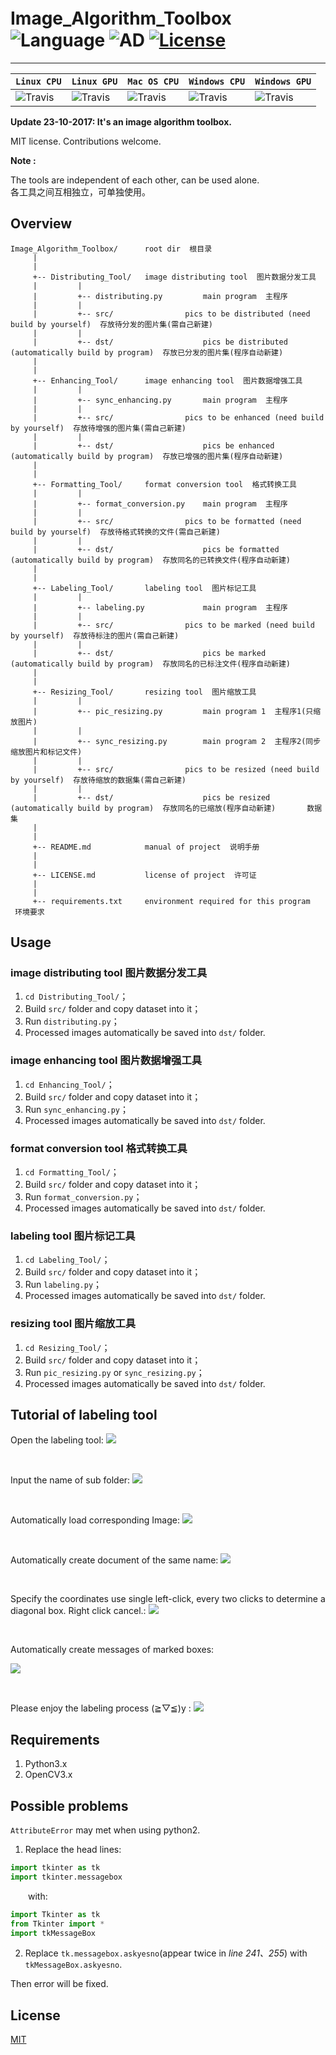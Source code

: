 # Image_Algorithm_Toolbox　 ![Language](https://img.shields.io/badge/language-Python3-orange.svg) ![AD](https://img.shields.io/badge/东半球最好的-图像算法工具箱-ff69b4.svg) [![License](https://img.shields.io/badge/license-MIT-blue.svg)](./LICENSE.md) 


-----------------


| **`Linux CPU`** | **`Linux GPU`** | **`Mac OS CPU`** | **`Windows CPU`** | **`Windows GPU`** | 
|-----------------|---------------------|------------------|-------------------|---------------|
| ![Travis](https://img.shields.io/travis/rust-lang/rust/master.svg) | ![Travis](https://img.shields.io/travis/rust-lang/rust/master.svg) | ![Travis](https://img.shields.io/travis/rust-lang/rust/master.svg) | ![Travis](https://img.shields.io/travis/rust-lang/rust/master.svg) | ![Travis](https://img.shields.io/travis/rust-lang/rust/master.svg) |


**Update 23-10-2017: It's an image algorithm toolbox.**

MIT license. Contributions welcome.

**Note :**

The tools are independent of each other, can be used alone.<br>
各工具之间互相独立，可单独使用。

## Overview

    Image_Algorithm_Toolbox/      root dir  根目录
	     |
	     |
	     +-- Distributing_Tool/   image distributing tool  图片数据分发工具
	     |         |
	     |         +-- distributing.py         main program  主程序
	     |         |
	     |         +-- src/         	   pics to be distributed (need build by yourself)  存放待分发的图片集(需自己新建)
	     |         |
	     |         +-- dst/                    pics be distributed (automatically build by program)  存放已分发的图片集(程序自动新建)	     
	     |
	     |
	     +-- Enhancing_Tool/      image enhancing tool  图片数据增强工具
	     |         |
	     |         +-- sync_enhancing.py       main program  主程序
	     |         |
	     |         +-- src/         	   pics to be enhanced (need build by yourself)  存放待增强的图片集(需自己新建)
	     |         |
	     |         +-- dst/                    pics be enhanced (automatically build by program)  存放已增强的图片集(程序自动新建)
	     |
	     |
	     +-- Formatting_Tool/     format conversion tool  格式转换工具
	     |         |
	     |         +-- format_conversion.py    main program  主程序
	     |         |
	     |         +-- src/         	   pics to be formatted (need build by yourself)  存放待格式转换的文件(需自己新建)
	     |         |
	     |         +-- dst/                    pics be formatted (automatically build by program)  存放同名的已转换文件(程序自动新建)
	     |
	     |
	     +-- Labeling_Tool/       labeling tool  图片标记工具
	     |         |
	     |         +-- labeling.py             main program  主程序
	     |         |
	     |         +-- src/         	   pics to be marked (need build by yourself)  存放待标注的图片(需自己新建)
	     |         |
	     |         +-- dst/                    pics be marked (automatically build by program)  存放同名的已标注文件(程序自动新建)
	     |
	     |
	     +-- Resizing_Tool/       resizing tool  图片缩放工具
	     |         |
	     |         +-- pic_resizing.py         main program 1  主程序1(只缩放图片)
	     |         |
	     |         +-- sync_resizing.py        main program 2  主程序2(同步缩放图片和标记文件)
	     |         |
	     |         +-- src/         	   pics to be resized (need build by yourself)  存放待缩放的数据集(需自己新建)
	     |         |
	     |         +-- dst/                    pics be resized (automatically build by program)  存放同名的已缩放(程序自动新建)	    数据集 
	     |
	     |
	     +-- README.md            manual of project  说明手册
	     |
	     |
	     +-- LICENSE.md           license of project  许可证
	     |
	     |
	     +-- requirements.txt     environment required for this program  环境要求

## Usage


### image distributing tool  图片数据分发工具

1. ```cd Distributing_Tool/```；
2. Build ```src/``` folder and copy dataset into it；
3. Run ```distributing.py```；
4. Processed images automatically be saved into ```dst/``` folder.

### image enhancing tool  图片数据增强工具

1. ```cd Enhancing_Tool/```；
2. Build ```src/``` folder and copy dataset into it；
3. Run ```sync_enhancing.py```；
4. Processed images automatically be saved into ```dst/``` folder.

### format conversion tool  格式转换工具

1. ```cd Formatting_Tool/```；
2. Build ```src/``` folder and copy dataset into it；
3. Run ```format_conversion.py```；
4. Processed images automatically be saved into ```dst/``` folder.

### labeling tool  图片标记工具

1. ```cd Labeling_Tool/```；
2. Build ```src/``` folder and copy dataset into it；
3. Run ```labeling.py```；
4. Processed images automatically be saved into ```dst/``` folder.

### resizing tool  图片缩放工具

1. ```cd Resizing_Tool/```；
2. Build ```src/``` folder and copy dataset into it；
3. Run ```pic_resizing.py``` or ```sync_resizing.py```；
4. Processed images automatically be saved into ```dst/``` folder.

## Tutorial of labeling tool

Open the labeling tool:
![](https://github.com/parnec/Labeling_Tool/blob/master/.demo/0.png)

<br>

Input the name of sub folder:
![](https://github.com/parnec/Labeling_Tool/blob/master/.demo/2.png)

<br>

Automatically load corresponding Image:
![](https://github.com/parnec/Labeling_Tool/blob/master/.demo/3.png)

<br>

Automatically create document of the same name:
![](https://github.com/parnec/Labeling_Tool/blob/master/.demo/5.png)

<br>

Specify the coordinates use single left-click, every two clicks to determine a diagonal box. Right click cancel.:
![](https://github.com/parnec/Labeling_Tool/blob/master/.demo/4.png)

<br>

Automatically create messages of marked boxes:

![](https://github.com/parnec/Labeling_Tool/blob/master/.demo/6.png)

<br>

Please enjoy the labeling process (≧▽≦)y :
![](https://github.com/parnec/Labeling_Tool/blob/master/.demo/7.png)
<br>


## Requirements

1. Python3.x
2. OpenCV3.x

## Possible problems

```AttributeError``` may met when using python2.

1. Replace the head lines:
```python
import tkinter as tk
import tkinter.messagebox
```
&emsp;&emsp;with:
```python
import Tkinter as tk
from Tkinter import *
import tkMessageBox
```

2. Replace ```tk.messagebox.askyesno```(appear twice in *line 241、255*) with ```tkMessageBox.askyesno```.

Then error will be fixed.

## License

[MIT](https://github.com/parnec/Labeling_tool/blob/master/LICENSE.md)

